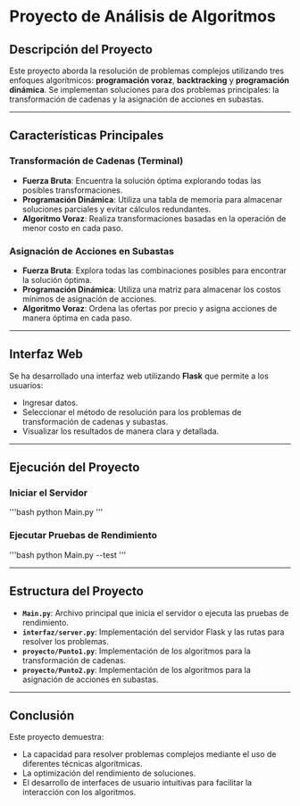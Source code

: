 # Proyecto de Análisis de Algoritmos

## Descripción del Proyecto
Este proyecto aborda la resolución de problemas complejos utilizando tres enfoques algorítmicos: **programación voraz**, **backtracking** y **programación dinámica**. Se implementan soluciones para dos problemas principales: la transformación de cadenas y la asignación de acciones en subastas.

---

## Características Principales

### Transformación de Cadenas (Terminal)
- **Fuerza Bruta**: Encuentra la solución óptima explorando todas las posibles transformaciones.
- **Programación Dinámica**: Utiliza una tabla de memoria para almacenar soluciones parciales y evitar cálculos redundantes.
- **Algoritmo Voraz**: Realiza transformaciones basadas en la operación de menor costo en cada paso.

### Asignación de Acciones en Subastas
- **Fuerza Bruta**: Explora todas las combinaciones posibles para encontrar la solución óptima.
- **Programación Dinámica**: Utiliza una matriz para almacenar los costos mínimos de asignación de acciones.
- **Algoritmo Voraz**: Ordena las ofertas por precio y asigna acciones de manera óptima en cada paso.

---

## Interfaz Web
Se ha desarrollado una interfaz web utilizando **Flask** que permite a los usuarios:
- Ingresar datos.
- Seleccionar el método de resolución para los problemas de transformación de cadenas y subastas.
- Visualizar los resultados de manera clara y detallada.

---

## Ejecución del Proyecto

### Iniciar el Servidor
'''bash
python Main.py
'''

### Ejecutar Pruebas de Rendimiento
'''bash
python Main.py --test
'''

---

## Estructura del Proyecto

- **`Main.py`**: Archivo principal que inicia el servidor o ejecuta las pruebas de rendimiento.
- **`interfaz/server.py`**: Implementación del servidor Flask y las rutas para resolver los problemas.
- **`proyecto/Punto1.py`**: Implementación de los algoritmos para la transformación de cadenas.
- **`proyecto/Punto2.py`**: Implementación de los algoritmos para la asignación de acciones en subastas.

---

## Conclusión
Este proyecto demuestra:
- La capacidad para resolver problemas complejos mediante el uso de diferentes técnicas algorítmicas.
- La optimización del rendimiento de soluciones.
- El desarrollo de interfaces de usuario intuitivas para facilitar la interacción con los algoritmos.
